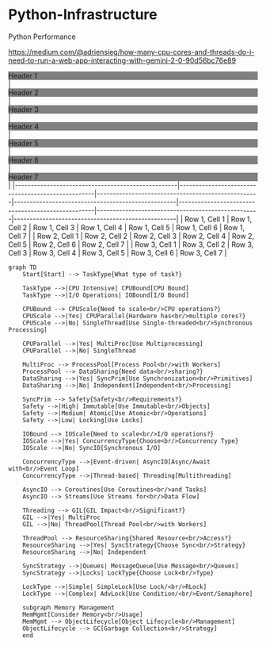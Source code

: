 # Python-Infrastructure
Python Performance

https://medium.com/@adriensieg/how-many-cpu-cores-and-threads-do-i-need-to-run-a-web-app-interacting-with-gemini-2-0-90d56bc76e89

<div style="background-color:gray;">Header 1</div> | <div style="background-color:gray;">Header 2</div> | <div style="background-color:gray;">Header 3</div> | <div style="background-color:gray;">Header 4</div> | <div style="background-color:gray;">Header 5</div> | <div style="background-color:gray;">Header 6</div> | <div style="background-color:gray;">Header 7</div> |
 |---------------------------------------------------|---------------------------------------------------|---------------------------------------------------|---------------------------------------------------|---------------------------------------------------|---------------------------------------------------|---------------------------------------------------|
 | Row 1, Cell 1                                     | Row 1, Cell 2                                     | Row 1, Cell 3                                     | Row 1, Cell 4                                     | Row 1, Cell 5                                     | Row 1, Cell 6                                     | Row 1, Cell 7                                     |
 | Row 2, Cell 1                                     | Row 2, Cell 2                                     | Row 2, Cell 3                                     | Row 2, Cell 4                                     | Row 2, Cell 5                                     | Row 2, Cell 6                                     | Row 2, Cell 7                                     |
 | Row 3, Cell 1                                     | Row 3, Cell 2                                     | Row 3, Cell 3                                     | Row 3, Cell 4                                     | Row 3, Cell 5                                     | Row 3, Cell 6                                     | Row 3, Cell 7                                     |

```mermaid
graph TD
    Start[Start] --> TaskType{What type of task?}
    
    TaskType -->|CPU Intensive| CPUBound[CPU Bound]
    TaskType -->|I/O Operations| IOBound[I/O Bound]
    
    CPUBound --> CPUScale{Need to scale<br/>CPU operations?}
    CPUScale -->|Yes| CPUParallel{Hardware has<br/>multiple cores?}
    CPUScale -->|No| SingleThread[Use Single-threaded<br/>Synchronous Processing]
    
    CPUParallel -->|Yes| MultiProc[Use Multiprocessing]
    CPUParallel -->|No| SingleThread
    
    MultiProc --> ProcessPool[Process Pool<br/>with Workers]
    ProcessPool --> DataSharing{Need data<br/>sharing?}
    DataSharing -->|Yes| SyncPrim[Use Synchronization<br/>Primitives]
    DataSharing -->|No| Independent[Independent<br/>Processing]
    
    SyncPrim --> Safety{Safety<br/>Requirements?}
    Safety -->|High| Immutable[Use Immutable<br/>Objects]
    Safety -->|Medium| Atomic[Use Atomic<br/>Operations]
    Safety -->|Low| Locking[Use Locks]
    
    IOBound --> IOScale{Need to scale<br/>I/O operations?}
    IOScale -->|Yes| ConcurrencyType{Choose<br/>Concurrency Type}
    IOScale -->|No| SyncIO[Synchronous I/O]
    
    ConcurrencyType -->|Event-driven| AsyncIO[Async/Await with<br/>Event Loop]
    ConcurrencyType -->|Thread-based| Threading[Multithreading]
    
    AsyncIO --> Coroutines[Use Coroutines<br/>and Tasks]
    AsyncIO --> Streams[Use Streams for<br/>Data Flow]
    
    Threading --> GIL{GIL Impact<br/>Significant?}
    GIL -->|Yes| MultiProc
    GIL -->|No| ThreadPool[Thread Pool<br/>with Workers]
    
    ThreadPool --> ResourceSharing{Shared Resource<br/>Access?}
    ResourceSharing -->|Yes| SyncStrategy{Choose Sync<br/>Strategy}
    ResourceSharing -->|No| Independent
    
    SyncStrategy -->|Queues| MessageQueue[Use Message<br/>Queues]
    SyncStrategy -->|Locks| LockType{Choose Lock<br/>Type}
    
    LockType -->|Simple| SimpleLock[Use Lock/<br/>RLock]
    LockType -->|Complex| AdvLock[Use Condition/<br/>Event/Semaphore]
    
    subgraph Memory Management
    MemMgmt[Consider Memory<br/>Usage]
    MemMgmt --> ObjectLifecycle[Object Lifecycle<br/>Management]
    ObjectLifecycle --> GC[Garbage Collection<br/>Strategy]
    end
```
